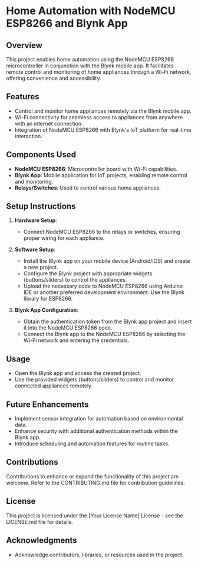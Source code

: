 # Home Automation with NodeMCU ESP8266 and Blynk App

## Overview
This project enables home automation using the NodeMCU ESP8266 microcontroller in conjunction with the Blynk mobile app. It facilitates remote control and monitoring of home appliances through a Wi-Fi network, offering convenience and accessibility.

## Features
- Control and monitor home appliances remotely via the Blynk mobile app.
- Wi-Fi connectivity for seamless access to appliances from anywhere with an internet connection.
- Integration of NodeMCU ESP8266 with Blynk's IoT platform for real-time interaction.

## Components Used
- **NodeMCU ESP8266**: Microcontroller board with Wi-Fi capabilities.
- **Blynk App**: Mobile application for IoT projects, enabling remote control and monitoring.
- **Relays/Switches**: Used to control various home appliances.

## Setup Instructions
1. **Hardware Setup**:
   - Connect NodeMCU ESP8266 to the relays or switches, ensuring proper wiring for each appliance.

2. **Software Setup**:
   - Install the Blynk app on your mobile device (Android/iOS) and create a new project.
   - Configure the Blynk project with appropriate widgets (buttons/sliders) to control the appliances.
   - Upload the necessary code to NodeMCU ESP8266 using Arduino IDE or another preferred development environment. Use the Blynk library for ESP8266.

3. **Blynk App Configuration**:
   - Obtain the authentication token from the Blynk app project and insert it into the NodeMCU ESP8266 code.
   - Connect the Blynk app to the NodeMCU ESP8266 by selecting the Wi-Fi network and entering the credentials.

## Usage
- Open the Blynk app and access the created project.
- Use the provided widgets (buttons/sliders) to control and monitor connected appliances remotely.

## Future Enhancements
- Implement sensor integration for automation based on environmental data.
- Enhance security with additional authentication methods within the Blynk app.
- Introduce scheduling and automation features for routine tasks.

## Contributions
Contributions to enhance or expand the functionality of this project are welcome. Refer to the CONTRIBUTING.md file for contribution guidelines.

## License
This project is licensed under the [Your License Name] License - see the LICENSE.md file for details.

## Acknowledgments
- Acknowledge contributors, libraries, or resources used in the project.

